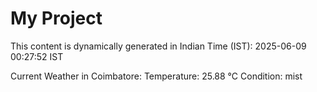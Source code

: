 # My Project

This content is dynamically generated in Indian Time (IST): 2025-06-09 00:27:52 IST


Current Weather in Coimbatore:
Temperature: 25.88 °C
Condition: mist
